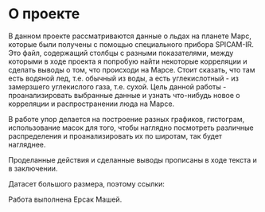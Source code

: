 # О проекте

В данном проекте рассматриваются данные о льдах на планете Марс, которые были получены с помощью специального прибора SPICAM-IR. Это файл, содержащий столбцы с разными показателями, между которыми в ходе проекта я попробую найти некоторые корреляции и сделать выводы о том, что происходи на Марсе. Стоит сказать, что там есть водяной лед, т.е. обычный из воды, а есть углекислотный - из замерзшего углекислого газа, т.е. сухой.
Цель данной работы - проанализировать выбранные данные и узнать что-нибудь новое о корреляции и распространении люда на Марсе.


В работе упор делается на построение разных графиков, гистограм, использование масок для того, чтобы наглядно посмотреть различные распределения и проанализировать их по широтам, так будет нагляднее.

Проделанные действия и сделанные выводы прописаны в ходе текста и в заключении.

Датасет большого размера, поэтому ссылки: 


Работа выполнена Ерсак Машей.
